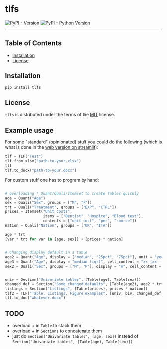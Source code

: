 # tlfs

[![PyPI - Version](https://img.shields.io/pypi/v/tlfs.svg)](https://pypi.org/project/tlfs)
[![PyPI - Python Version](https://img.shields.io/pypi/pyversions/tlfs.svg)](https://pypi.org/project/tlfs)

-----

## Table of Contents

- [Installation](#installation)
- [License](#license)

## Installation

```console
pip install tlfs
```

## License

`tlfs` is distributed under the terms of the
[MIT](https://spdx.org/licenses/MIT.html) license.

## Example usage
For some "standard" (opinionated) stuff you could do the following
(which is what is done in the [web version on
streamlit](https://webtlfs.streamlit.app/)):
``` python
tlf = TLF("Test")
tlf.from_xlsx("path-to-your.xlsx")
tlf
tlf.to_docx("path-to-your.docx")
```
For custom stuff one has to program by hand:
``` python

# overloading * Quant/Quali/Itemset to create Tables quickly
age = Quant("Age")
sex = Quali("Sex", groups = ["M", "F"])
trt = Quali("Treatment", groups = ["EXP", "CTRL"])
prices = Itemset("Unit costs",
                 items = ["Dentist", "Hospice", "Blood test"],
                 contents = ["unit cost", "per", "source"])
nation = Quali("Nation", groups = ["UK", "ITA"])

age * trt
[var * trt for var in [age, sex]] + [prices * nation]


# Changing display default in a table
age2 = Quant("Age", display = ["median", "25pct", "75pct"], unit = 'years')
age3 = Quant("Age", display = "median (iqr)", cell_content = "xx (xx - xx)")
sex2 = Quali("Sex", groups = ["M", "F"], display = "n", cell_content = "x")


univ = Section("Univariate tables", [Table(age), Table(sex)])
changed_def = Section("Some changed defaults", [Table(age2), age2 * trt, age3 * trt, Table(sex2)])
listings = Section("Listings", [Table(prices), prices * nation])
tlf2 = TLF("Table, Listings, Figure examples", [univ, biv, changed_def, listings])
tlf.to_doc("whatever.docx")
```


## TODO
- overload + in `Table` to stack them
- overload + in `Sections` to concatenate them
- just do `Section("Univariate tables", [age, sex])` instead of 
  `Section("Univariate tables", [Table(age), Table(sex)])`

